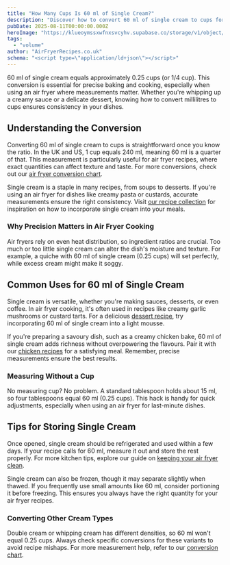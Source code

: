 ```yaml
---
title: "How Many Cups Is 60 ml of Single Cream?"
description: "Discover how to convert 60 ml of single cream to cups for perfect recipes every time. Get precise measurements for baking and cooking."
pubDate: 2025-08-11T00:00:00.000Z
heroImage: "https://klueoymssxwfnxsvcyhv.supabase.co/storage/v1/object/public/md/how-many-cups-is-60-ml-of-single-cream-0c709f5b.webp"
tags:
  - "volume"
author: "AirFryerRecipes.co.uk"
schema: "<script type=\"application/ld+json\"></script>"
---
```


<p>60 ml of single cream equals approximately 0.25 cups (or 1/4 cup). This conversion is essential for precise baking and cooking, especially when using an air fryer where measurements matter. Whether you're whipping up a creamy sauce or a delicate dessert, knowing how to convert millilitres to cups ensures consistency in your dishes.</p>  

<h2>Understanding the Conversion</h2>  
<p>Converting 60 ml of single cream to cups is straightforward once you know the ratio. In the UK and US, 1 cup equals 240 ml, meaning 60 ml is a quarter of that. This measurement is particularly useful for air fryer recipes, where exact quantities can affect texture and taste. For more conversions, check out our <a href=https://www.airfryerrecipe.co.uk/air-fryer-conversion-chart>air fryer conversion chart</a>.</p>  

<p>Single cream is a staple in many recipes, from soups to desserts. If you're using an air fryer for dishes like creamy pasta or custards, accurate measurements ensure the right consistency. Visit <a href=https://www.airfryerrecipe.co.uk/recipes>our recipe collection</a> for inspiration on how to incorporate single cream into your meals.</p>  

<h3>Why Precision Matters in Air Fryer Cooking</h3>  
<p>Air fryers rely on even heat distribution, so ingredient ratios are crucial. Too much or too little single cream can alter the dish's moisture and texture. For example, a quiche with 60 ml of single cream (0.25 cups) will set perfectly, while excess cream might make it soggy.</p>  

<h2>Common Uses for 60 ml of Single Cream</h2>  
<p>Single cream is versatile, whether you're making sauces, desserts, or even coffee. In air fryer cooking, it's often used in recipes like creamy garlic mushrooms or custard tarts. For a delicious <a href=https://www.airfryerrecipe.co.uk/recipe-category/dessert>dessert recipe</a>, try incorporating 60 ml of single cream into a light mousse.</p>  

<p>If you're preparing a savoury dish, such as a creamy chicken bake, 60 ml of single cream adds richness without overpowering the flavours. Pair it with our <a href=https://www.airfryerrecipe.co.uk/recipe-category/chicken>chicken recipes</a> for a satisfying meal. Remember, precise measurements ensure the best results.</p>  

<h3>Measuring Without a Cup</h3>  
<p>No measuring cup? No problem. A standard tablespoon holds about 15 ml, so four tablespoons equal 60 ml (0.25 cups). This hack is handy for quick adjustments, especially when using an air fryer for last-minute dishes.</p>  

<h2>Tips for Storing Single Cream</h2>  
<p>Once opened, single cream should be refrigerated and used within a few days. If your recipe calls for 60 ml, measure it out and store the rest properly. For more kitchen tips, explore our guide on <a href=https://www.airfryerrecipe.co.uk/air-fryer-cleaner>keeping your air fryer clean</a>.</p>  

<p>Single cream can also be frozen, though it may separate slightly when thawed. If you frequently use small amounts like 60 ml, consider portioning it before freezing. This ensures you always have the right quantity for your air fryer recipes.</p>  

<h3>Converting Other Cream Types</h3>  
<p>Double cream or whipping cream has different densities, so 60 ml won't equal 0.25 cups. Always check specific conversions for these variants to avoid recipe mishaps. For more measurement help, refer to our <a href=https://www.airfryerrecipe.co.uk/air-fryer-conversion-chart>conversion chart</a>.</p>